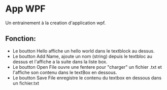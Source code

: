 # App WPF
Un entrainement à la creation d'application wpf.

## Fonction:
- Le  boutton Hello affiche un hello world dans le textblock au dessus.
- Le boutton Add Name, ajoute un nom (string) depuis le textbloc au dessus et l'affiche a la suite dans la liste box.
- Le boutton Open File ouvre une fentere pour "charger" un fichier .txt et l'affiche son contenu dans le textBox en dessous.
- Le boutton Save File enregistre le contenu du textbox en dessous dans un fichier.txt
